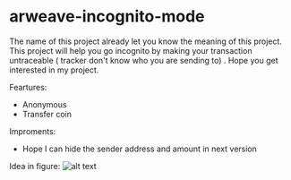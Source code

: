 # arweave-incognito-mode
The name of this project already let you know the meaning of this project. This project will help you go incognito by making your transaction untraceable ( tracker don't know who you are sending to) . Hope you get interested in my project.

Feartures: 
- Anonymous
- Transfer coin

Improments:
- Hope I can hide the sender address and amount in next version

Idea in figure:
![alt text](https://raw.githubusercontent.com/viettienbk/arweave-incognito-mode/master/idea.png)
